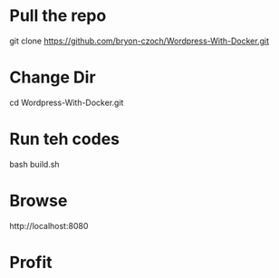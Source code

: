 # Pull the repo
git clone https://github.com/bryon-czoch/Wordpress-With-Docker.git

# Change Dir
cd Wordpress-With-Docker.git

# Run teh codes
bash build.sh

# Browse
http://localhost:8080

# Profit
